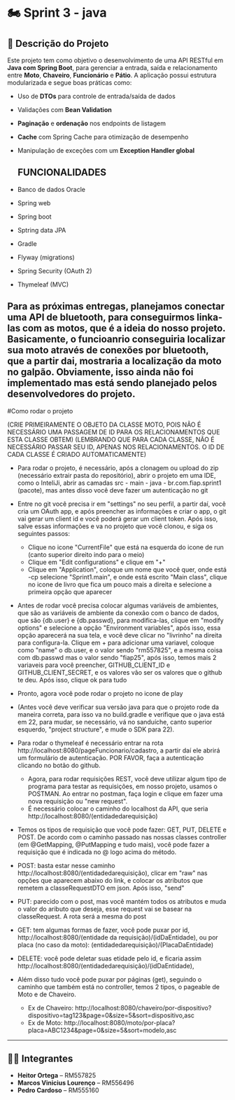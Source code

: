 # 🏍️ Sprint 3 - java 

## 📌 Descrição do Projeto

Este projeto tem como objetivo o desenvolvimento de uma API RESTful em **Java com Spring Boot**, para gerenciar a entrada, saída e relacionamento entre **Moto**, **Chaveiro**, **Funcionário** e **Pátio**. A aplicação possui estrutura modularizada e segue boas práticas como:

- Uso de **DTOs** para controle de entrada/saída de dados
- Validações com **Bean Validation**
- **Paginação** e **ordenação** nos endpoints de listagem
- **Cache** com Spring Cache para otimização de desempenho
- Manipulação de exceções com um **Exception Handler global**

  ## FUNCIONALIDADES

- Banco de dados Oracle
- Spring web
- Spring boot
- Sptring data JPA
- Gradle
- Flyway (migrations)
- Spring Security (OAuth 2)
- Thymeleaf (MVC)


 Para as próximas entregas, planejamos conectar uma API de bluetooth, para conseguirmos linka-las com as motos, que é a ideia do nosso projeto. Basicamente, o funcioanrio conseguiria localizar sua moto através de conexões por bluetooth, que a partir dai, mostraria a localização da moto no galpão. Obviamente, isso ainda não foi implementado mas está sendo planejado pelos desenvolvedores do projeto.
-------
#Como rodar o projeto

(CRIE PRIMEIRAMENTE O OBJETO DA CLASSE MOTO, POIS NÃO É NECESSÁRIO UMA PASSAGEM DE ID PARA OS RELACIONAMENTOS QUE ESTA CLASSE OBTEM)
(LEMBRANDO QUE PARA CADA CLASSE, NÃO É NECESSÁRIO PASSAR SEU ID, APENAS NOS RELACIONAMENTOS. O ID DE CADA CLASSE É CRIADO AUTOMATICAMENTE)

- Para rodar o projeto, é necessário, após a clonagem ou upload do zip (necessário extrair pasta do repositório), abrir o projeto em uma IDE, como o InteliJi, abrir as camadas src - main - java - br.com.fiap.sprint1 (pacote), mas antes disso você deve fazer um autenticação no git
- Entre no git você precisa ir em "settings" no seu perfil, a partir daí, você cria um OAuth app, e após preencher as informações e criar o app, o git vai gerar um client id e você poderá gerar um client token. Após isso, salve essas informações e va no projeto que você clonou, e siga os seguintes passos:
  - Clique no icone "CurrentFile" que está na esquerda do icone de run (canto superior direito indo para o meio)
  - Clique em  "Edit configurations" e clique em "+"
  - Clique em "Application", coloque um nome que você quer, onde está -cp <no module> selecione "Sprint1.main", e onde está escrito "Main class", clique no icone de livro que fica um pouco mais a direita e selecione a primeira opção que aparecer
- Antes de rodar você precisa colocar algumas variáveis de ambientes, que são as variáveis de ambiente da conexão com o banco de dados, que são {db.user} e {db.passwd}, para modifica-las, clique em "modify options" e selecione a opção "Environment variables", após isso, essa opção aparecerá na sua tela, e você deve clicar no "livrinho" na direita para configura-la. Clique em + para adicionar uma variavel, coloque como "name" o db.user, e o valor sendo "rm557825", e a mesma coisa com db.passwd mas o valor sendo "fiap25", após isso, temos mais 2 variaveis para você preencher, GITHUB_CLIENT_ID e GITHUB_CLIENT_SECRET, e os valores vão ser os valores que o github te deu. Após isso, clique ok para tudo
- Pronto, agora você pode rodar o projeto no icone de play

- (Antes você deve verificar sua versão java para que o projeto rode da maneira correta, para isso va no build.gradle e verifique que o java está em 22, para mudar, se necessário, vá no sanduíche, canto superior esquerdo, "project structure", e mude o SDK para 22). 
- Para rodar o thymeleaf é necessário entrar na rota http://localhost:8080/pageFuncionario/cadastro, a partir daí ele abrirá um formulário de autenticação. POR FAVOR, faça a autenticação clicando no botão do github.
  
  - Agora, para rodar requisições REST, você deve utilizar algum tipo de programa para testar as requisições, em nosso projeto, usamos o POSTMAN. Ao entrar no postman, faça login e clique em fazer uma nova requisição ou "new request".
  - É necessário colocar o caminho do localhost da API, que seria http://localhost:8080/(entidadedarequisição)
 - Temos os tipos de requisição que você pode fazer: GET, PUT, DELETE e POST. De acordo com o caminho passado nas nossas classes controller (em @GetMapping, @PutMapping e tudo mais), você pode fazer a requisição que é indicada no @ logo acima do método.
 - POST: basta estar nesse caminho http://localhost:8080/(entidadedarequisição), clicar em "raw" nas opções que aparecem abaixo do link, e colocar os atributos que remetem a classeRequestDTO em json. Após isso, "send"
 - PUT: parecido com o post, mas você mantém todos os atributos e muda o valor do aributo que deseja, esse request vai se basear na classeRequest. A rota será a mesma do post
  - GET: tem algumas formas de fazer, você pode puxar por id, http://localhost:8080/(entidade da requisição)/(idDaEntidade), ou por placa (no caso da moto): (entidadedarequisição)/(PlacaDaEntidade)
  - DELETE: você pode deletar suas etidade pelo id, e ficaria assim  http://localhost:8080/(entidadedarequisição)/(idDaEntidade),
  - Além disso tudo você pode puxar por páginas (get), seguindo o caminho que também está no controller, temos 2 tipos, o pageable de Moto e de Chaveiro.
       - Ex de Chaveiro: http://localhost:8080/chaveiro/por-dispositivo?dispositivo=tag123&page=0&size=5&sort=dispositivo,asc
       - Ex de Moto: http://localhost:8080/moto/por-placa?placa=ABC1234&page=0&size=5&sort=modelo,asc

---

## 👨‍💻 Integrantes

- **Heitor Ortega** – RM557825  
- **Marcos Vinicius Lourenço** – RM556496  
- **Pedro Cardoso** – RM555160


